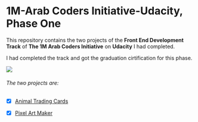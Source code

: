 # 1M-Arab Coders Initiative-Udacity, Phase One

This repository contains the two projects of the **Front End Development Track** of **The 1M Arab Coders Initiative** on **Udacity** I had completed.

I had completed the track and got the graduation cirtification for this phase.

<img src='https://image-private.slidesharecdn.com/3d204d81-ec7a-4038-ad69-be0067787b49-190418213455/95/slide-1-638.jpg?hdnea=acl=/3d204d81-ec7a-4038-ad69-be0067787b49-190418213455/95/slide-1-638.jpg*~exp=1555627953~hmac=705430d8442acc48516ffd098e1df3c62162bd972a6b7828d9ebdab30c142568&cb=1555623299'/>

###### The two projects are: 
- [x] [Animal Trading Cards](https://codepen.io/nohazZz/full/mgLbGR) 
- [x] [Pixel Art Maker](https://codepen.io/nohazZz/full/axGoae)




